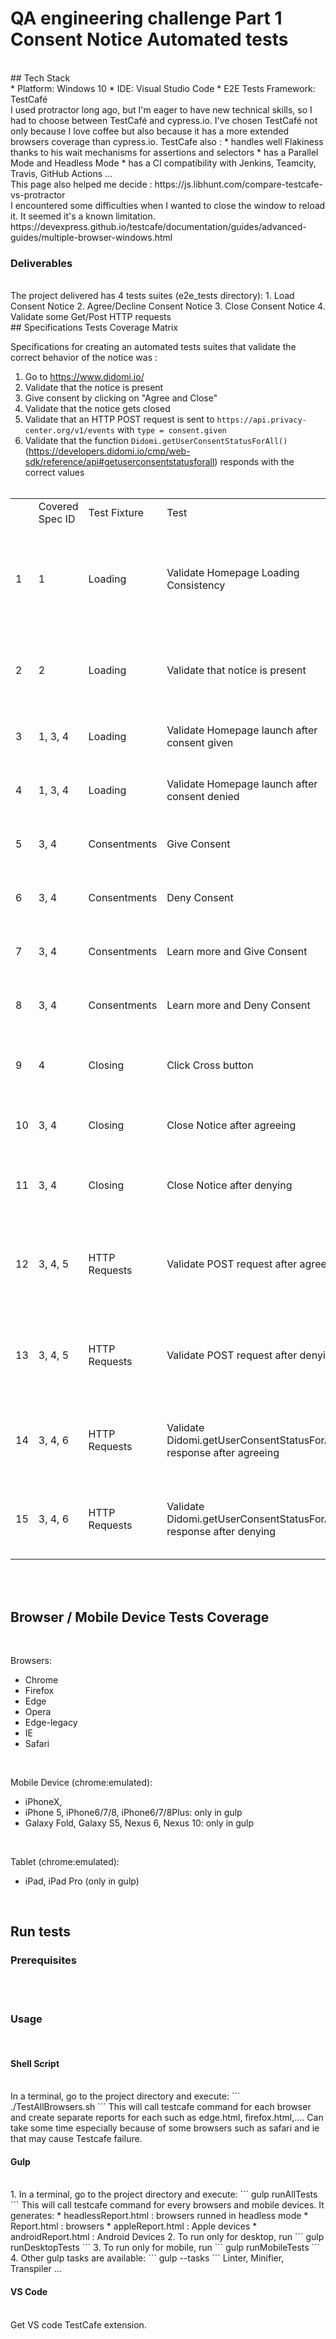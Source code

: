 # QA engineering challenge Part 1 Consent Notice Automated tests

<br />
## Tech Stack 
<br />
* Platform: Windows 10
* IDE: Visual Studio Code
* E2E Tests Framework: TestCafé
<br />
I used protractor long ago, but I'm eager to have new technical skills, so I had to choose between TestCafé and cypress.io.
I've chosen TestCafé not only because I love coffee but also because it has a more extended browsers coverage than cypress.io.
TestCafe also :
* handles well Flakiness thanks to his wait mechanisms for assertions and selectors
* has a Parallel Mode and Headless Mode
* has a CI compatibility with Jenkins, Teamcity, Travis, GitHub Actions …
<br />
This page also helped me decide :
https://js.libhunt.com/compare-testcafe-vs-protractor

<br />
I encountered some difficulties when I wanted to close the window to reload it. It seemed it's a known limitation.
https://devexpress.github.io/testcafe/documentation/guides/advanced-guides/multiple-browser-windows.html
<br />

### Deliverables
<br />
The project delivered has 4 tests suites (e2e_tests directory):
1. Load Consent Notice
2. Agree/Decline Consent Notice
3. Close Consent Notice
4. Validate some Get/Post HTTP requests
<br />
## Specifications Tests Coverage Matrix
<br />

Specifications for creating an automated tests suites that validate the correct behavior of the notice was :
1. Go to <https://www.didomi.io/>
2. Validate that the notice is present
3. Give consent by clicking on "Agree and Close"
4. Validate that the notice gets closed
5. Validate that an HTTP POST request is sent to `https://api.privacy-center.org/v1/events` with `type = consent.given`
6. Validate that the function `Didomi.getUserConsentStatusForAll()` (<https://developers.didomi.io/cmp/web-sdk/reference/api#getuserconsentstatusforall>) responds with the correct values
<br /><br />
<table>
<th>
    <td>Covered Spec ID</td>
    <td>Test Fixture</td>
    <td>Test</td>
    <td>Description</td>
</th>
<tr>
    <td>1</td>
    <td>1</td>
    <td>Loading</td>
    <td>Validate Homepage Loading Consistency</td>
    <td>Check page load status and method, Validate redirect to local FR /EN according to browser language, Check Local Cookies.count = 0</td>
</tr>
<tr>
    <td>2</td>
    <td>2</td>
    <td>Loading</td>
    <td>Validate that notice is present</td>
    <td>Validate that the notice is present and all buttons are displayed : "Learn More", "Decline", "Agree and close"</td>
</tr>
<tr>
    <td>3</td>
    <td>1, 3, 4</td>
    <td>Loading</td>
    <td>Validate Homepage launch after consent given</td>
    <td>Give consent and reload page to check Notice isn't displayed anymore</td>
</tr>
<tr>
    <td>4</td>
    <td>1, 3, 4</td>
    <td>Loading</td>
    <td>Validate Homepage launch after consent denied</td>
    <td>Decline consent and reload page to check Notice isn't displayed anymore</td>
</tr>
<tr>
    <td>5</td>
    <td>3, 4</td>
    <td>Consentments</td>
    <td>Give Consent</td>
    <td>Give consent by clicking "Agree and Close" and "Return To Homepage"</td>
</tr>
<tr>
    <td>6</td>
    <td>3, 4</td>
    <td>Consentments</td>
    <td>Deny Consent</td>
    <td>Decline consent by clicking "Decline" and "Return To Homepage"</td>
</tr>
<tr>
    <td>7</td>
    <td>3, 4</td>
    <td>Consentments</td>
    <td>Learn more and Give Consent</td>
    <td>Give consent by clicking "Learn more" and "Agree to all</td>
</tr>
<tr>
    <td>8</td>
    <td>3, 4</td>
    <td>Consentments</td>
    <td>Learn more and Deny Consent</td>
    <td>Decline consent by clicking "Learn more" and "Disagree to all"</td>
</tr>
<tr>
    <td>9</td>
    <td>4</td>
    <td>Closing</td>
    <td>Click Cross button</td>
    <td>Close Notice by clicking twice the "X" button, Check that the Notice isn't displayed anymore</td>
</tr>
<tr>
    <td>10</td>
    <td>3, 4</td>
    <td>Closing</td>
    <td>Close Notice after agreeing</td>
    <td>Close Notice giving consent, Check that the Notice isn't displayed anymore</td>
</tr>
<tr>
    <td>11</td>
    <td>3, 4</td>
    <td>Closing</td>
    <td>Close Notice after denying</td>
    <td>Close Notice declining consent, Check that the Notice isn't displayed anymore</td>
</tr>
<tr>
    <td>12</td>
    <td>3, 4, 5</td>
    <td>HTTP Requests</td>
    <td>Validate POST request after agreeing</td>
    <td>Check that request logger filtered for https://api.privacy-center.org/v1/events with type = consent.given isn't empty</td>
</tr>
<tr>
    <td>13</td>
    <td>3, 4, 5</td>
    <td>HTTP Requests</td>
    <td>Validate POST request after denying</td>
    <td>Check that request logger filtered for https://api.privacy-center.org/v1/events with type = pageview isn't empty</td>
</tr>
<tr>
    <td>14</td>
    <td>3, 4, 6</td>
    <td>HTTP Requests</td>
    <td>Validate Didomi.getUserConsentStatusForAll() response after agreeing</td>
    <td>Get the Didomi object to call User Content Status, and check that purposes and vendors are enabled</td>
</tr>
<tr>
    <td>15</td>
    <td>3, 4, 6</td>
    <td>HTTP Requests</td>
    <td>Validate Didomi.getUserConsentStatusForAll() response after denying</td>
    <td>Get the Didomi object to call User Content Status, and check that purposes and vendors are enabled</td>
</tr>
</table>
<br /><br />

## Browser / Mobile Device Tests Coverage
<br />

Browsers:
* Chrome
* Firefox
* Edge
* Opera
* Edge-legacy
* IE
* Safari

<br />

Mobile Device (chrome:emulated):
* iPhoneX, 
* iPhone 5, iPhone6/7/8, iPhone6/7/8Plus: only in gulp
* Galaxy Fold, Galaxy S5, Nexus 6, Nexus 10: only in gulp

<br />

Tablet (chrome:emulated):
* iPad, iPad Pro (only in gulp)

<br />

## Run tests
### Prerequisites
<br />


<br />

### Usage
<br />

#### Shell Script
<br />
In a terminal, go to the project directory and execute:
```
./TestAllBrowsers.sh
```
This will call testcafe command for each browser and create separate reports for each such as edge.html, firefox.html,....
Can take some time especially because of some browsers such as safari and ie that may cause Testcafe failure.
<br />

#### Gulp
<br />
1. In a terminal, go to the project directory and execute:
```
gulp runAllTests
```
This will call testcafe command for every browsers and mobile devices. It generates:
  *  headlessReport.html : browsers runned in headless mode
  *  Report.html : browsers 
  *  appleReport.html : Apple devices
  *  androidReport.html : Android Devices
2. To run only for desktop, run
```
gulp runDesktopTests
```
3. To run only for mobile, run
```
gulp runMobileTests
```
4. Other gulp tasks are available:
```
gulp --tasks
```
Linter, Minifier, Transpiler ...
<br />

#### VS Code
<br />
Get VS code TestCafe extension.